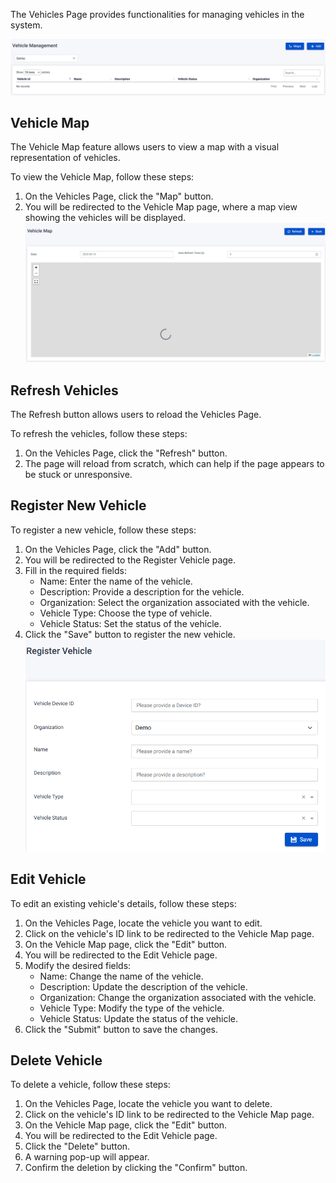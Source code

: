 The Vehicles Page provides functionalities for managing vehicles in the system.

![Alt text](../assets/images/vehicles/image.png)

## Vehicle Map

The Vehicle Map feature allows users to view a map with a visual representation of vehicles.

To view the Vehicle Map, follow these steps:

1. On the Vehicles Page, click the "Map" button.
2. You will be redirected to the Vehicle Map page, where a map view showing the vehicles will be displayed.
   ![Alt text](../assets/images/vehicles/image-1.png)

## Refresh Vehicles

The Refresh button allows users to reload the Vehicles Page.

To refresh the vehicles, follow these steps:

1. On the Vehicles Page, click the "Refresh" button.
2. The page will reload from scratch, which can help if the page appears to be stuck or unresponsive.

## Register New Vehicle

To register a new vehicle, follow these steps:

1. On the Vehicles Page, click the "Add" button.
2. You will be redirected to the Register Vehicle page.
3. Fill in the required fields:
   - Name: Enter the name of the vehicle.
   - Description: Provide a description for the vehicle.
   - Organization: Select the organization associated with the vehicle.
   - Vehicle Type: Choose the type of vehicle.
   - Vehicle Status: Set the status of the vehicle.
4. Click the "Save" button to register the new vehicle.
   ![Alt text](../assets/images/vehicles/image-2.png)

## Edit Vehicle

To edit an existing vehicle's details, follow these steps:

1. On the Vehicles Page, locate the vehicle you want to edit.
2. Click on the vehicle's ID link to be redirected to the Vehicle Map page.
3. On the Vehicle Map page, click the "Edit" button.
4. You will be redirected to the Edit Vehicle page.
5. Modify the desired fields:
   - Name: Change the name of the vehicle.
   - Description: Update the description of the vehicle.
   - Organization: Change the organization associated with the vehicle.
   - Vehicle Type: Modify the type of the vehicle.
   - Vehicle Status: Update the status of the vehicle.
6. Click the "Submit" button to save the changes.

## Delete Vehicle

To delete a vehicle, follow these steps:

1. On the Vehicles Page, locate the vehicle you want to delete.
2. Click on the vehicle's ID link to be redirected to the Vehicle Map page.
3. On the Vehicle Map page, click the "Edit" button.
4. You will be redirected to the Edit Vehicle page.
5. Click the "Delete" button.
6. A warning pop-up will appear.
7. Confirm the deletion by clicking the "Confirm" button.
